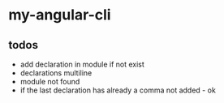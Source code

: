 # my-angular-cli

## todos
- add declaration in module if not exist
- declarations multiline
- module not found
- if the last declaration has already a comma not added - ok
